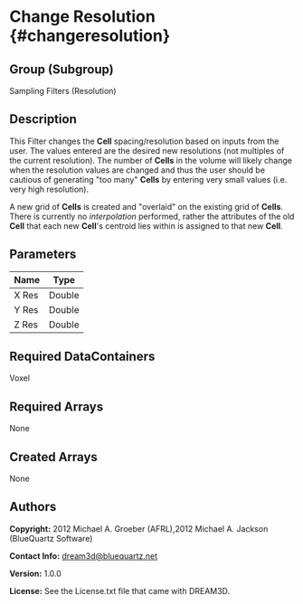 Change Resolution {#changeresolution}
======

## Group (Subgroup) ##
Sampling Filters (Resolution)

## Description ##
This Filter changes the **Cell** spacing/resolution based on inputs from the user.  The values entered are the desired new resolutions (not multiples of the current resolution).  The number of **Cells** in the volume will likely change when the resolution values are changed and thus the user should be cautious of generating "too many" **Cells** by entering very small values (i.e. very high resolution).  

A new grid of **Cells** is created and "overlaid" on the existing grid of **Cells**.  There is currently no *interpolation* performed, rather the attributes of the old **Cell** that each new **Cell**'s centroid lies within is assigned to that new **Cell**.


## Parameters ##

| Name | Type |
|------|------|
| X Res | Double |
| Y Res | Double |
| Z Res | Double |

## Required DataContainers ##
Voxel

## Required Arrays ##
None

## Created Arrays ##
None

## Authors ##

**Copyright:** 2012 Michael A. Groeber (AFRL),2012 Michael A. Jackson (BlueQuartz Software)

**Contact Info:** dream3d@bluequartz.net

**Version:** 1.0.0

**License:**  See the License.txt file that came with DREAM3D.




